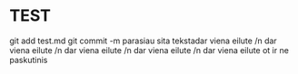 # TEST

git add test.md
git commit -m parasiau sita tekstadar viena eilute
/n dar viena eilute
/n dar viena eilute
/n dar viena eilute
/n dar viena eilute
ot ir ne paskutinis
